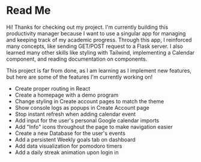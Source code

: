 # Read Me

Hi! Thanks for checking out my project. I'm currently building this productivity manager because I want to use a singular app for managing 
and keeping track of my academic progress. Through this app, I reinforced many concepts, like sending GET/POST request to a Flask server. I also 
learned many other skills like styling with Tailwind, implementing a Calendar component, and reading documentation on components. 


This project is far from done, as I am learning as I implement new features, but here are some of the features I'm currently working on!


- Create proper routing in React 
- Create a homepage with a demo program 
- Change styling in Create account pages to match the theme
- Show console logs as popups in Create Account page
- Stop instant refresh when adding calendar event
- Add input for the user's personal Google calendar imports
- Add "Info" icons throughout the page to make navigation easier
- Create a new Database for the user's events
- Add a persistent Weekly goals tab on dashboard
- Add data visualization for pomodoro timers
- Add a daily streak animation upon login in 
